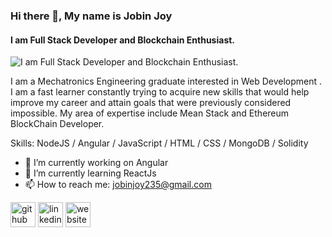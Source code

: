 ### Hi there 👋, My name is Jobin Joy
#### I am Full Stack Developer and Blockchain Enthusiast.
![I am Full Stack Developer and Blockchain Enthusiast.](https://www.mindinventory.com/blog/wp-content/uploads/2019/11/hire-full-stack-developer-banner.png)

I am a Mechatronics Engineering graduate interested in Web Development . I am a fast learner constantly trying to acquire new skills that would help improve my career and attain goals that were previously considered impossible. My area of expertise include Mean Stack and Ethereum BlockChain Developer.

Skills: NodeJS / Angular / JavaScript / HTML / CSS / MongoDB / Solidity

- 🔭 I’m currently working on Angular 
- 🌱 I’m currently learning ReactJs 
- 📫 How to reach me: jobinjoy235@gmail.com 


[<img src='https://cdn.jsdelivr.net/npm/simple-icons@3.0.1/icons/github.svg' alt='github' height='40'>](https://github.com/https://github.com/Jobin235)  [<img src='https://cdn.jsdelivr.net/npm/simple-icons@3.0.1/icons/linkedin.svg' alt='linkedin' height='40'>](https://www.linkedin.com/in/https://in.linkedin.com/in/jobin0602/)  [<img src='https://cdn.jsdelivr.net/npm/simple-icons@3.0.1/icons/icloud.svg' alt='website' height='40'>](https://jobinjoy.netlify.app/)  
